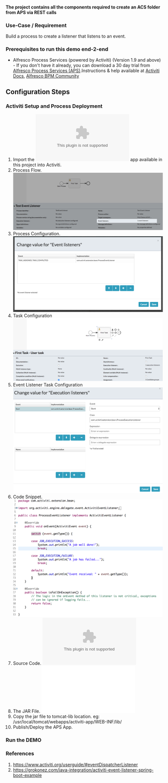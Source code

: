 #### The project contains all the components required to create an ACS folder from APS via REST calls

### Use-Case / Requirement
Build a process to create a listener that listens to an event.


### Prerequisites to run this demo end-2-end

* Alfresco Process Services (powered by Activiti) (Version 1.9 and above) - If you don't have it already, you can download a 30 day trial from [Alfresco Process Services (APS)](https://www.alfresco.com/products/business-process-management/alfresco-activiti).Instructions & help available at [Activiti Docs](http://docs.alfresco.com/activiti/docs/), [Alfresco BPM Community](https://community.alfresco.com/community/bpm)


## Configuration Steps

### Activiti Setup and Process Deployment
1. Import the ![Event-Listener.zip](Event-Listener.zip) app available in this project into Activiti.
2. Process Flow.  ![Process-Flow](Process-Flow.png)
3. Process Configuration. ![Request-Mapping](Request-Mapping.png)
4. Task Configuration   ![Human-Task-Configuration](Human-Task-Configuration.png)
5. Event Listener Task Configuration ![Request-Mapping-2](Request-Mapping-2.png)
6. Code Snippet. ![Code-Snippet](Java-Code.png)
7. Source Code. ![Source-Code](activiti-extension-event-listener-java-code.zip)
8. The JAR File. ![Event-Listener.jar](activiti-extension-event-listener-jar-1.0-SNAPSHOT.jar)
9. Copy the jar file to tomcat-lib location. eg: /usr/local/tomcat/webapps/activiti-app/WEB-INF/lib/ 
10. Publish/Deploy the APS App.


### Run the DEMO

### References
1. https://www.activiti.org/userguide/#eventDispatcherListener
2. https://grokonez.com/java-integration/activiti-event-listener-spring-boot-example